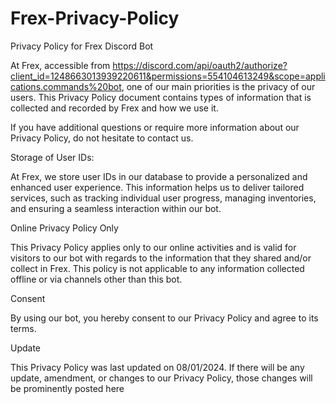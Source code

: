 # Frex-Privacy-Policy

Privacy Policy for Frex Discord Bot

At Frex, accessible from https://discord.com/api/oauth2/authorize?client_id=1248663013939220611&permissions=554104613249&scope=applications.commands%20bot, one of our main priorities is the privacy of our users. This Privacy Policy document contains types of information that is collected and recorded by Frex and how we use it.

If you have additional questions or require more information about our Privacy Policy, do not hesitate to contact us.

Storage of User IDs:

At Frex, we store user IDs in our database to provide a personalized and enhanced user experience. This information helps us to deliver tailored services, such as tracking individual user progress, managing inventories, and ensuring a seamless interaction within our bot.

Online Privacy Policy Only

This Privacy Policy applies only to our online activities and is valid for visitors to our bot with regards to the information that they shared and/or collect in Frex. This policy is not applicable to any information collected offline or via channels other than this bot.

Consent

By using our bot, you hereby consent to our Privacy Policy and agree to its terms.

Update

This Privacy Policy was last updated on 08/01/2024. If there will be any update, amendment, or changes to our Privacy Policy, those changes will be prominently posted here
